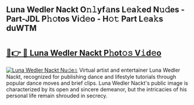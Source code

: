 ## Luna Wedler Nackt O𝚗𝚕yf𝚊ns L𝚎a𝚔ed N𝚞𝚍es - Part-JDL P𝚑𝚘tos Vi𝚍𝚎o - H𝚘𝚝 Part L𝚎a𝚔s duWTM

# <h2><a href="http://kf09vm.oniu.top/?m=Luna+Wedler+Nackt">🔗👉 🔴 Luna Wedler Nackt P𝚑ot𝚘𝚜 V𝚒d𝚎o</a></h2>

[![Luna Wedler Nackt Nu𝚍e𝚜](https://i.imgur.com/0qMVB7G.gif)](http://kf09vm.oniu.top/?m=Luna+Wedler+Nackt)
Virtual artist and entertainer Luna Wedler Nackt, recognized for publishing dance and lifestyle tutorials through popular dance moves and brief clips. Luna Wedler Nackt's public image is characterized by its open and sincere demeanor, but the intricacies of his personal life remain shrouded in secrecy.  
